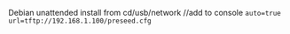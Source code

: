 Debian unattended install from cd/usb/network
//add to console
`auto=true url=tftp://192.168.1.100/preseed.cfg`
